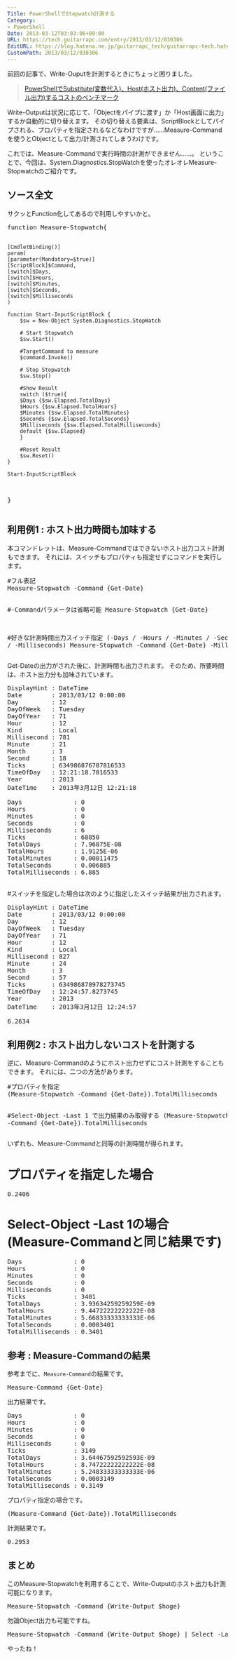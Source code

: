 ```yaml
---
Title: PowerShellでStopwatch計測する
Category:
- PowerShell
Date: 2013-03-12T03:03:06+09:00
URL: https://tech.guitarrapc.com/entry/2013/03/12/030306
EditURL: https://blog.hatena.ne.jp/guitarrapc_tech/guitarrapc-tech.hatenablog.com/atom/entry/11696248318757675546
CustomPath: 2013/03/12/030306
---
```


前回の記事で、Write-Ouputを計測するときにちょっと困りました。

<blockquote><a href="http://guitarrapc.wordpress.com/2013/03/11/powershell%e3%81%a7substitute%e5%a4%89%e6%95%b0%e4%bb%a3%e5%85%a5%e3%80%81host%e3%83%9b%e3%82%b9%e3%83%88%e5%87%ba%e5%8a%9b%e3%80%81content%e3%83%95%e3%82%a1%e3%82%a4%e3%83%ab%e5%87%ba%e5%8a%9b/" target="_blank">PowerShellでSubstitute(変数代入)、Host(ホスト出力)、Content(ファイル出力)するコストのベンチマーク</a></blockquote>

Write-Outputは状況に応じて、「Objectをパイプに渡す」か「Host画面に出力」するか自動的に切り替えます。
その切り替える要素は、ScriptBlockとしてパイプされる、プロパティを指定されるなどなわけですが……Measure-Commandを使うとObjectとして出力/計測されてしまうわけです。

これでは、Measure-Commandで実行時間の計測ができません……。
ということで、今回は、System.Diagnostics.StopWatchを使ったオレオレMeasure-Stopwatchのご紹介です。




<h2>ソース全文</h2>
サクッとFunction化してあるので利用しやすいかと。
<pre class="brush: powershell">
function Measure-Stopwatch{

    [CmdletBinding()]
    param(
    [parameter(Mandatory=$true)]
    [ScriptBlock]$Command,
    [switch]$Days,
    [switch]$Hours,
    [switch]$Minutes,
    [switch]$Seconds,
    [switch]$Milliseconds
    )

    function Start-InputScriptBlock {
        $sw = New-Object System.Diagnostics.StopWatch

        # Start Stopwatch
        $sw.Start()

        #TargetCommand to measure
        $command.Invoke()

        # Stop Stopwatch
        $sw.Stop()

        #Show Result
        switch ($true){
        $Days {$sw.Elapsed.TotalDays}
        $Hours {$sw.Elapsed.TotalHours}
        $Minutes {$sw.Elapsed.TotalMinutes}
        $Seconds {$sw.Elapsed.TotalSeconds}
        $Milliseconds {$sw.Elapsed.TotalMilliseconds}
        default {$sw.Elapsed}
        }

        #Reset Result
        $sw.Reset()
    }

    Start-InputScriptBlock

}
</pre>

<h2>利用例1 : ホスト出力時間も加味する</h2>
本コマンドレットは、Measure-Commandではできないホスト出力コスト計測もできます。
それには、スイッチもプロパティも指定せずにコマンドを実行します。
<pre class="brush: powershell">
#フル表記
Measure-Stopwatch -Command {Get-Date}

#-Commandパラメータは省略可能
Measure-Stopwatch {Get-Date}

#好きな計測時間出力スイッチ指定 (-Days / -Hours / -Minutes / -Seconds / -Milliseconds)
Measure-Stopwatch -Command {Get-Date} -Milliseconds
</pre>

Get-Dateの出力がされた後に、計測時間も出力されます。
そのため、所要時間は、ホスト出力分も加味されています。
<pre class="brush: powershell">
DisplayHint : DateTime
Date        : 2013/03/12 0:00:00
Day         : 12
DayOfWeek   : Tuesday
DayOfYear   : 71
Hour        : 12
Kind        : Local
Millisecond : 781
Minute      : 21
Month       : 3
Second      : 18
Ticks       : 634986876787816533
TimeOfDay   : 12:21:18.7816533
Year        : 2013
DateTime    : 2013年3月12日 12:21:18

Days              : 0
Hours             : 0
Minutes           : 0
Seconds           : 0
Milliseconds      : 6
Ticks             : 68850
TotalDays         : 7.96875E-08
TotalHours        : 1.9125E-06
TotalMinutes      : 0.00011475
TotalSeconds      : 0.006885
TotalMilliseconds : 6.885

</pre>

#スイッチを指定した場合は次のように指定したスイッチ結果が出力されます。
<pre class="brush: powershell">
DisplayHint : DateTime
Date        : 2013/03/12 0:00:00
Day         : 12
DayOfWeek   : Tuesday
DayOfYear   : 71
Hour        : 12
Kind        : Local
Millisecond : 827
Minute      : 24
Month       : 3
Second      : 57
Ticks       : 634986878978273745
TimeOfDay   : 12:24:57.8273745
Year        : 2013
DateTime    : 2013年3月12日 12:24:57

6.2634
</pre>

<h2>利用例2 : ホスト出力しないコストを計測する</h2>
逆に、Measure-Commandのようにホスト出力せずにコスト計測をすることもできます。
それには、二つの方法があります。
<pre class="brush: powershell">
#プロパティを指定
(Measure-Stopwatch -Command {Get-Date}).TotalMilliseconds

#Select-Object -Last 1 で出力結果のみ取得する
(Measure-Stopwatch -Command {Get-Date}).TotalMilliseconds
</pre>

いずれも、Measure-Commandと同等の計測時間が得られます。

# プロパティを指定した場合
<pre class="brush: powershell">
0.2406
</pre>

# Select-Object -Last 1の場合 (Measure-Commandと同じ結果です)
<pre class="brush: powershell">
Days              : 0
Hours             : 0
Minutes           : 0
Seconds           : 0
Milliseconds      : 0
Ticks             : 3401
TotalDays         : 3.93634259259259E-09
TotalHours        : 9.44722222222222E-08
TotalMinutes      : 5.66833333333333E-06
TotalSeconds      : 0.0003401
TotalMilliseconds : 0.3401
</pre>

<h2>参考 : Measure-Commandの結果</h2>
参考までに、<code>Measure-Command</code>の結果です。
<pre class="brush: powershell">
Measure-Command {Get-Date}
</pre>

出力結果です。
<pre class="brush: powershell">
Days              : 0
Hours             : 0
Minutes           : 0
Seconds           : 0
Milliseconds      : 0
Ticks             : 3149
TotalDays         : 3.64467592592593E-09
TotalHours        : 8.74722222222222E-08
TotalMinutes      : 5.24833333333333E-06
TotalSeconds      : 0.0003149
TotalMilliseconds : 0.3149
</pre>

プロパティ指定の場合です。
<pre class="brush: powershell">
(Measure-Command {Get-Date}).TotalMilliseconds
</pre>

計測結果です。
<pre class="brush: powershell">
0.2953
</pre>

<h2>まとめ</h2>
このMeasure-Stopwatchを利用することで、Write-Outputのホスト出力も計測可能になります。
<pre class="brush: powershell">
Measure-Stopwatch -Command {Write-Output $hoge}
</pre>

勿論Object出力も可能ですね。
<pre class="brush: powershell">
Measure-Stopwatch -Command {Write-Output $hoge} | Select -Last 1
</pre>


やったね！
